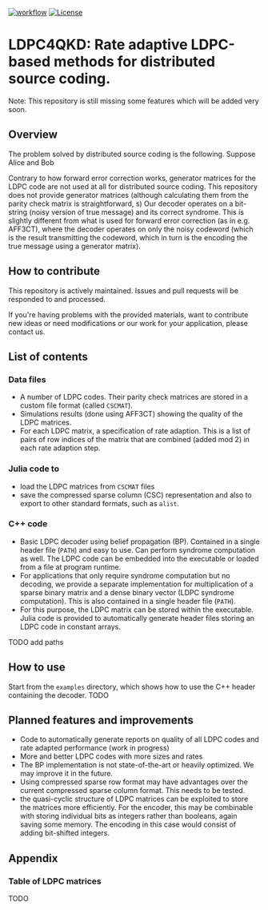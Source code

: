 [![workflow](https://github.com/XQP-Munich/LDPC4QKD/actions/workflows/ci-cmake_tests.yml/badge.svg)](https://github.com/XQP-Munich/LDPC4QKD/actions)
[![License](https://img.shields.io/github/license/XQP-Munich/LDPC4QKD)](./LICENSE)

# LDPC4QKD: Rate adaptive LDPC-based methods for distributed source coding.

Note: This repository is still missing some features which will be added very soon.

## Overview

The problem solved by distributed source coding is the following. Suppose Alice and Bob 

Contrary to how forward error correction works, generator matrices for the LDPC code are not used at all for distributed source coding. This repository does not provide generator matrices (although calculating them from the parity check matrix is straightforward, s)
Our decoder operates on a bit-string (noisy version of true message) and its correct syndrome. This is slightly different from what is used for forward error correction (as in e.g. AFF3CT), where the decoder operates on only the noisy codeword (which is the result transmitting the codeword, which in turn is the encoding the true message using a generator matrix).

## How to contribute
This repository is actively maintained. Issues and pull requests will be responded to and processed.

If you're having problems with the provided materials, want to contribute new ideas or need modifications or our work for your application, please contact us.

## List of contents

### Data files
- A number of LDPC codes. Their parity check matrices are stored in a custom file format (called `CSCMAT`).
- Simulations results (done using AFF3CT) showing the quality of the LDPC matrices.
- For each LDPC matrix, a specification of rate adaption. This is a list of pairs of row indices of the matrix that are combined (added mod 2) in each rate adaption step. 

### Julia code to
- load the LDPC matrices from `CSCMAT` files
- save the compressed sparse column (CSC) representation and also to export to other standard formats, such as `alist`.

### C++ code
- Basic LDPC decoder using belief propagation (BP). Contained in a single header file (`PATH`) and easy to use. Can perform syndrome computation as well. The LDPC code can be embedded into the executable or loaded from a file at program runtime.
- For applications that only require syndrome computation but no decoding, we provide a separate implementation for multiplication of a sparse binary matrix and a dense binary vector (LDPC syndrome computation). This is also contained in a single header file (`PATH`).
- For this purpose, the LDPC matrix can be stored within the executable. Julia code is provided to automatically generate header files storing an LDPC code in constant arrays.

TODO add paths

## How to use

Start from the `examples` directory, which shows how to use the C++ header containing the decoder. 
TODO


## Planned features and improvements
- Code to automatically generate reports on quality of all LDPC codes and rate adapted performance (work in progress)
- More and better LDPC codes with more sizes and rates
- The BP implementation is not state-of-the-art or heavily optimized. We may improve it in the future.
- Using compressed sparse row format may have advantages over the current compressed sparse column format. This needs to be tested.
- the quasi-cyclic structure of LDPC matrices can be exploited to store the matrices more efficiently. For the encoder, this may be combinable with storing individual bits as integers rather than booleans, again saving some memory. The encoding in this case would consist of adding bit-shifted integers.


## Appendix

### Table of LDPC matrices

TODO